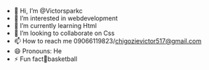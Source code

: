- 👋 Hi, I’m @Victorsparkc
- 👀 I’m interested in webdevelopment
- 🌱 I’m currently learning Html
- 💞️ I’m looking to collaborate on Css
- 📫 How to reach me 09066119823/chigozievictor517@gmail.com
- 😄 Pronouns: He
- ⚡ Fun fact🏈basketball

<!---
Victorsparkc/Victorsparkc is a ✨ special ✨ repository because its `README.md` (this file) appears on your GitHub profile.
You can click the Preview link to take a look at your changes.
--->
